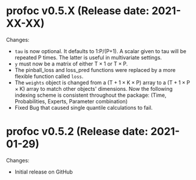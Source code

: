 profoc v0.5.X (Release date: 2021-XX-XX)
==============

Changes:

* `tau` is now optional. It defaults to 1:P/(P+1). A scalar given to tau will be repeated P times. The latter is useful in multivariate settings.
* `y` must now be a matrix of either $\text{T} \times 1$ or $\text{T} \times \text{P}$. 
* The pinball_loss and loss_pred functions were replaced by a more flexible function called `loss`.
* The `weights` object is changed from a $(\text{T}+1 \times \text{K} \times \text{P})$ array to a $(\text{T}+1 \times \text{P} \times \text{K})$ array to match other objects' dimensions. Now the following indexing scheme is consistent throughout the package: (Time, Probabilities, Experts, Parameter combination)
* Fixed Bug that caused single quantile calculations to fail.

profoc v0.5.2 (Release date: 2021-01-29)
==============

Changes:

* Initial release on GitHub